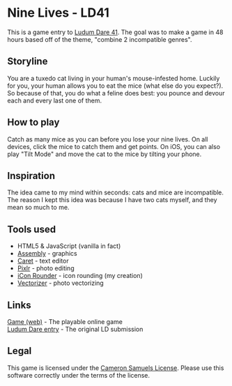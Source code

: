 # Nine Lives - LD41
This is a game entry to [Ludum Dare 41](https://ldjam.com/events/ludum-dare/41).
The goal was to make a game in 48 hours based off of the theme, "combine 2 incompatible genres".

## Storyline
You are a tuxedo cat living in your human's mouse-infested home.
Luckily for you, your human allows you to eat the mice (what else do you expect?).
So because of that, you do what a feline does best: you pounce and devour each and every last one of them.

## How to play
Catch as many mice as you can before you lose your nine lives.
On all devices, click the mice to catch them and get points.
On iOS, you can also play "Tilt Mode" and move the cat to the mice by tilting your phone.

## Inspiration
The idea came to my mind within seconds: cats and mice are incompatible.
The reason I kept this idea was because I have two cats myself, and they mean so much to me.

## Tools used
- HTML5 & JavaScript (vanilla in fact)
- [Assembly](http://assemblyapp.co) - graphics
- [Caret](http://thomaswilburn.net/caret) - text editor
- [Pixlr](https://pixlr.com/editor) - photo editing
- [iCon Rounder](https://cameronsamuels.com/iconrounder) - icon rounding (my creation)
- [Vectorizer](https://vectorizer.io) - photo vectorizing

## Links
[Game (web)](https://cameronsamuels.com/ld41) - The playable online game
<br>[Ludum Dare entry](https://goo.gl/KRiQj2) - The original LD submission

## Legal
This game is licensed under the [Cameron Samuels License](LICENSE).
Please use this software correctly under the terms of the license.
